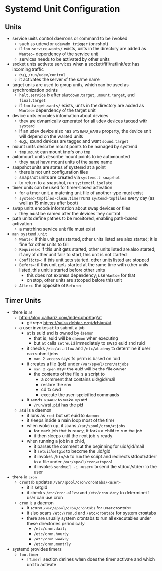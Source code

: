 Systemd Unit Configuration
==========================

## Units

- service units control daemons or command to be invoked
  - such as udevd or `udevadm trigger` (oneshot)
  - if `foo.service.wants/` exists, units in the directory are added as
    `Wanted=` dependency of the service unit
  - services needs to be activated by other units
- socket units activate services when a socket/fifi/netlink/etc has incoming
  traffic
  - e.g, `/run/udev/control`
  - it activates the server of the same name
- target units are used to group units, which can be used as synchronization
  points
  - `halt.service` is after `shutdown.target`, `umount.target`, and
    `final.target`
  - if `foo.target.wants/` exists, units in the directory are added as
    `Wanted=` dependency of the target unit
- device units encodes information about devices
  - they are dynamically generated for all udev devices tagged with
    `systemd`
  - if an udev device also has `SYSTEMD_WANTS` property, the device unit
    will depend on the wanted units
  - e.g., sound devices are tagged and want `sound.target`
- mount units describe mount points to be managed by systemd
  - `tmp.mount` can mount tmpfs on `/tmp`
- automount units describe mount points to be automounted
  - they must have mount units of the same name
- snapshot units are states of systemd at a point
  - there is not unit configuration files
  - snapshot units are created via `systemctl snapshot`
  - to return to a snapshot, run `systemctl isolate`
- timer units can be used for timer-based activation
  - for a timer unit, a matching unit file of another type must exist
  - `systemd-tmpfiles-clean.timer` runs `systemd-tmpfiles` every day (as
    well as 15 minutes after boot)
- swap units encode information about swap devices or files
  - they must be named after the devices they control
- path units define pathes to be monitored, enabling path-based activation
  - a matching service unit file must exist
- `man systemd.unit`
  - `Wants=`: if this unit gets started, other units listed are also started;
    it is fine for other units to fail
  - `Requires=`: if this unit gets started, other units listed are also
    started; if any of other unit fails to start, this unit is not started
  - `Conflicts=`: if this unit gets started, other units listed are stopped
  - `Before=`: if this unit gets started at the same time with other units
    listed, this unit is started before other units
    - this does not express dependency; use `Wants=` for that
    - on stop, other units are stopped before this unit
  - `After=`: the opposite of `Before=`

## Timer Units

- there is `at`
  - <http://blog.calhariz.com/index.php/tag/at>
    - git repo <https://salsa.debian.org/debian/at>
  - a user invokes `at` to submit a job
    - `at` is suid and is owned by `daemon`
      - that is, euid will be `daemon` when executing
      - but `at` calls `setreuid` immediately to swap euid and ruid
    - it checks `/etc/at.allow` and `/etc/at.deny` to determine if user can
      submit jobs
      - `man 2 access` says fs perm is based on ruid
    - it creates a file (job) under `/var/spool/cron/atjobs`
      - `man 2 open` says the euid will be the file owner
      - the contents of the file is a script to
        - a comment that contains uid/gid/mail
        - restore the env
        - cd to cwd
        - execute the user-speicified commands
    - it sends `SIGHUP` to wake up atd
      - `/run/atd.pid` has the pid
  - `atd` is a daemon
    - it runs as `root` but set euid to `daemon`
    - it sleeps inside a main loop most of the time
    - when woken up, it scans `/var/spool/cron/atjobs`
      - for each job that is ready, it forks a child to run the job
      - it then sleeps until the next job is ready
    - when running a job in a child,
      - it parses the comment at the beginning for uid/gid/mail
      - it `setuid`/`setgid` to become the uid/gid
      - it invokes `/bin/sh` to run the script and redirects stdout/stderr to
        a file under `/var/spool/cron/atspool`
      - it invokes `sendmail -i <user>` to send the stdout/stderr to the user
- there is `cron`
  - `crontab` updates `/var/spool/cron/crontabs/<user>`
    - it is setgid
    - it checks `/etc/cron.allow` and `/etc/cron.deny` to determine if user
      can use cron
  - `cron` is a daemon
    - it scans `/var/spool/cron/crontabs` for user crontabs
    - it also scans `/etc/cron.d` and `/etc/crontabs` for system crontabs
    - there are usually system crontabs to run all executables under these
      directories periodically
      - `/etc/cron.daily`
      - `/etc/cron.hourly`
      - `/etc/cron.weekly`
      - `/etc/cron.monthly`
- systemd provides timers
  - `foo.timer`
    - `[Timer]` section defines when does the timer activate and which unit to
      activate
